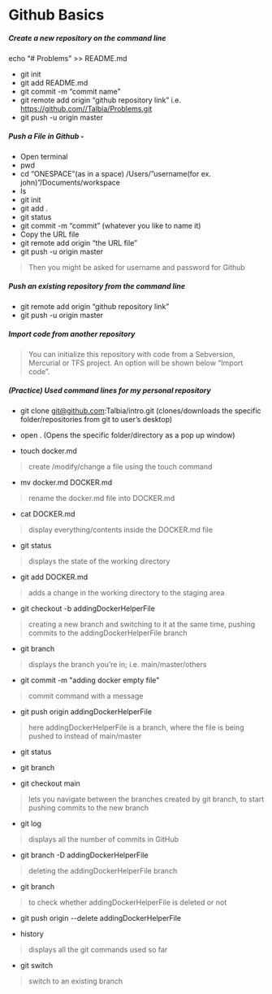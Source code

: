# Github Basics


##### Create a new repository on the command line
echo “# Problems” >> README.md
-	git init
-	git add README.md
-   git commit -m “commit name”
-	git remote add origin “github repository link” i.e. https://github.com//Talbia/Problems.git
-	git push -u origin master

##### Push a File in Github -
-	Open terminal
-	pwd
-	cd “ONESPACE”(as in a space) /Users/”username(for ex. john)”/Documents/workspace
-	ls 
-	git init
-	git add . 
-	git status 
-	git commit -m “commit” (whatever you like to name it)
-	Copy the URL file
-	git remote add origin “the URL file”
-	git push -u origin master 

> Then you might be asked for username and password for Github 


##### Push an existing repository from the command line
-	git remote add origin “github repository link” 
-	git push -u origin master


##### Import code from another repository

> You can initialize this repository with code from a Sebversion, Mercurial or TFS project.
> An option will be shown below “Import code”.


##### (Practice) Used command lines for my personal repository

- git clone git@github.com:Talbia/intro.git (clones/downloads the specific folder/repositories  from git to user’s desktop)

- open . (Opens the specific folder/directory as a pop up window)

- touch docker.md 
> create /modify/change a file using the touch command

- mv docker.md DOCKER.md 
> rename the docker.md file into DOCKER.md

- cat DOCKER.md 
> display everything/contents inside the DOCKER.md file

- git status 
> displays the state of the working directory

- git add DOCKER.md 
> adds a change in the working directory to the staging area

- git checkout -b addingDockerHelperFile 
> creating a new branch and switching to it at the same time, pushing commits to the addingDockerHelperFile branch

- git branch 
> displays the branch you’re in; i.e. main/master/others

- git commit -m "adding docker empty file" 
> commit command with a message

- git push origin addingDockerHelperFile 
> here addingDockerHelperFile is a branch, where the file is being pushed to instead of main/master

- git status

- git branch

- git checkout main 
> lets you navigate between the branches created by git branch, to start pushing commits to the new branch

- git log 
> displays all the number of commits in GitHub

- git branch -D addingDockerHelperFile 
> deleting the addingDockerHelperFile branch

- git branch 
> to check whether addingDockerHelperFile is deleted or not

- git push origin --delete addingDockerHelperFile

- history 
> displays all the git commands used so far

- git switch 
> switch to an existing branch



